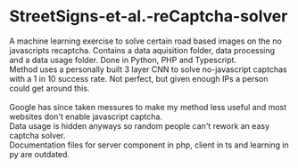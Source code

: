 # StreetSigns-et-al.-reCaptcha-solver
A machine learning exercise to solve certain road based images on the no javascripts recaptcha. Contains a data aquisition folder, data processing and a data usage folder. Done in Python, PHP and Typescript.<br/>
Method uses a personally built 3 layer CNN to solve no-javascript captchas with a 1 in 10 success rate. Not perfect, but given enough IPs a person could get around this.
\
\
Google has since taken messures to make my method less useful and most websites don't enable javascript captcha.\
Data usage is hidden anyways so random people can't rework an easy captcha solver.\
Documentation files for server component in php, client in ts and learning in py are outdated. 
